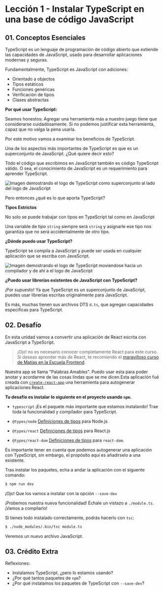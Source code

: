 # Lección 1 - Instalar TypeScript en una base de código JavaScript

## 01. Conceptos Esenciales

TypeScript es un lenguaje de programación de código abierto que extiende las capacidades de JavaScript, usado para desarrollar aplicaciones modernas y seguras.

Fundamentalmente, TypeScript es JavaScript con adiciones:

- Orientado a objectos
- Tipos estáticos
- Funciones genéricas
- Verificación de tipos
- Clases abstractas

**Por qué usar TypeScript:**

Seamos honestos: Agregar una herramienta más a nuestro juego tiene que considerarse cuidadósamente. Si no podemos justificar esta herramienta, capaz que no valga la pena usarla.

Por este motivo vamos a examinar los beneficios de TypeScript.

Una de los aspectos más importantes de TypeScript es que es un superconjunto de JavaScript. ¿Qué quiere decir esto?

Tódo el código que escribimos en JavaScript también es código TypeScript válido. O sea, el conocimiento de JavaScript es un requerimiento para aprender TypeScript.

![Imagen demostrando el logo de TypeScript como superconjunto al lado del logo de JavaScript](https://user-images.githubusercontent.com/656318/170575087-a148f14b-f1b6-4c8d-b9e7-80db7acb7def.jpg)

Pero entonces ¿qué es lo que aporta TypeScript?

**Tipos Estrictos**

No solo se puede trabajar con tipos en TypeScript tal como en JavaScript

Una variable de tipo `string` siempre será `string` y asignarle ese tipo nos garantiza que no será accidentalmente de otro tipo.

**¿Dónde puedo usar TypeScript?**

TypeScript se compila a JavaScript y puede ser usada en cualquier aplicación que se escriba con JavaScript.

![Imagen demostrando el logo de TypeScript moviendose hacia un compilador y de ahí a el logo de JavaScript](https://user-images.githubusercontent.com/656318/151954144-faa78375-20f1-4d49-b7d6-fd09e784d562.png)

**¿Puedo usar librerías existentes de JavaScript con TypeScript?**

¡Por supuesto! Ya que TypeScript es un superconjunto de JavaScript, puedes usar librerías escritas originalmente para JavaScript.

Es más, muchas tienen sus archivos DTS `d.ts`, que agregan capacidades especificas para TypeScript.

## 02. Desafío

En esta unidad vamos a convertir una aplicación de React escrita con JavaScript a TypeScript.

> ¡Ojo! no es necesario conocer completamente React para este curso. Si deseas aprender más de React, te recomiendo el [maravilloso curso de Matías en la Escuela Frontend](https://www.escuelafrontend.com/react).

Nuestra app se llama "Palabras Amables". Puedo usar esta para poder anotar y acordarme de las cosas lindas que se me dicen.Esta aplicación fué creada con [`create-react-app`](https://create-react-app.dev/) una herramienta para autogenerar aplicaciones React.

**Tu desafío es instalar lo siguiente en el proyecto usando `npm`.**

- `typescript` ¡Es el paquete más importante que estamos instalando! Trae toda la funcionalidad y compilador para TypeScript.

- `@types/node` [Definiciones de tipos](https://github.com/ramonh/ts-course-draft/tree/main/leccion-00-como-funciona-typescript#puedo-usar-librer%C3%ADas-existentes-de-javascript-con-typescript) para Node.js

- `@types/react` [Definiciones de tipos](https://github.com/ramonh/ts-course-draft/tree/main/leccion-00-como-funciona-typescript#puedo-usar-librer%C3%ADas-existentes-de-javascript-con-typescript) para React.js

- `@types/react-dom` [Definiciones de tipos](https://github.com/ramonh/ts-course-draft/tree/main/leccion-00-como-funciona-typescript#puedo-usar-librer%C3%ADas-existentes-de-javascript-con-typescript) para `react-dom`.

Es importante tener en cuenta que podemos autogenerar una aplicación con TypeScript, sin embargo, el propósito aqui es añadirselo a una existente.

Tras instalar los paquetes, echa a andar la aplicación con el siguente comando:

```bash
$ npm run dev
```

¡Ojo! Que los vamos a instalar con la opción `--save-dev`

¡Probemos nuestra nueva funcionalidad! Échale un vistazo a `./module.ts`. ¡Vamos a compilarlo!

Si tienes todo instalado correctamente, podrás hacerlo con `tsc`:

```bash
$ ./node_modules/.bin/tsc module.ts
```

Veremos un nuevo archivo JavaScript.

## 03. Crédito Extra

Reflexiones:

- Instalamos TypeScript, ¿pero lo estamos usando?
- ¿Por qué tantos paquetes de `npm`?
- ¿Por qué instalamos los paquetes de TypeScript con `--save-dev`?
